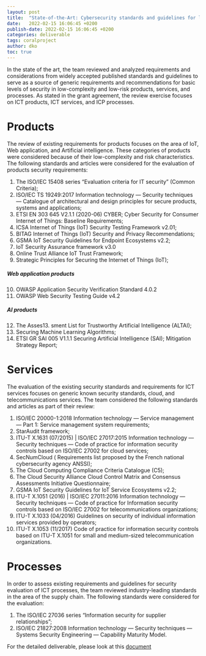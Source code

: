 ```yaml
---
layout: post
title:  "State-of-the-Art: Cybersecurity standards and guidelines for low-complexity, low-risk products, services, and processes"
date:   2022-02-15 16:06:45 +0200
publish-date: 2022-02-15 16:06:45 +0200
categories: deliverable
tags: coralproject
author: dko
toc: true
---
```


In the state of the art, the team reviewed and analyzed requirements and considerations from widely accepted published standards and guidelines to
serve as a source of generic requirements and recommendations for basic levels of security in low-complexity and low-risk products, services, and processes. As stated in the grant agreement,
the review exercise focuses on ICT products, ICT services, and ICP processes.

# Products
The review of existing requirements for products focuses on the area of IoT, Web application, and Artificial intelligence. These categories of products were considered because of their low-complexity and risk characteristics.
The following standards and articles were considered for the evaluation of products security requirements:  

1. The ISO/IEC 15408 series “Evaluation criteria for IT security” (Common Criteria);
2. ISO/IEC TS 19249:2017 Information technology — Security techniques — Catalogue of architectural and design principles for secure products, systems and applications;
3. ETSI EN 303 645 V2.1.1 (2020-06) CYBER; Cyber Security for Consumer Internet of Things: Baseline Requirements;
4. ICSA Internet of Things (IoT) Security Testing Framework v2.01;
5. BITAG Internet of Things (IoT) Security and Privacy Recommendations;
6. GSMA IoT Security Guidelines for Endpoint Ecosystems v2.2;
7. IoT Security Assurance framework v3.0
8. Online Trust Alliance IoT Trust Framework;
9. Strategic Principles for Securing the Internet of Things (IoT);

##### Web application products

10. OWASP Application Security Verification Standard 4.0.2
11. OWASP Web Security Testing Guide v4.2

##### AI products

12. The Asses13. sment List for Trustworthy Artificial Intelligence (ALTAI);
13. Securing Machine Learning Algorithms;
14. ETSI GR SAI 005 V1.1.1 Securing Artificial Intelligence (SAI); Mitigation Strategy Report;

# Services
The evaluation of the existing security standards and requirements for ICT services focuses on generic known security standards, cloud, and telecommunications services. 
The team considered the following standards and articles as part of their review: 

1. ISO/IEC 20000-1:2018 Information technology — Service management — Part 1: Service management system requirements;
2. StarAudit framework;
3. ITU-T X.1631 (07/2015) | ISO/IEC 27017:2015 Information technology — Security techniques — Code of practice for information security controls based on ISO/IEC 27002 for cloud services;
4. SecNumCloud ( Requirements list proposed by the French national cybersecurity agency ANSSI);
5. The Cloud Computing Compliance Criteria Catalogue (C5);
6. The Cloud Security Alliance Cloud Control Matrix and Consensus Assessments Initiative Questionnaire;
7. GSMA IoT Security Guidelines for IoT Service Ecosystems v2.2;
8. ITU-T X.1051 (2016) | ISO/IEC 27011:2016 Information technology — Security techniques — Code of practice for Information security controls based on ISO/IEC 27002 for telecommunications organizations;
9. ITU-T X.1033 (04/2016) Guidelines on security of individual information services provided by operators;
10. ITU-T X.1053 (11/2017) Code of practice for information security controls based on ITU-T X.1051 for small and medium-sized telecommunication organizations.

# Processes

In order to assess existing requirements and guidelines for security evaluation of ICT processes, the team reviewed industry-leading standards in the area of the supply chain.
The following standards were considered for the evaluation:

1. The ISO/IEC 27036 series “Information security for supplier relationships”;
2. ISO/IEC 21827:2008 Information technology — Security techniques — Systems Security Engineering — Capability Maturity Model.

For the detailed deliverable, please look at this [document](/assets/docs/stateoftheart.pdf)